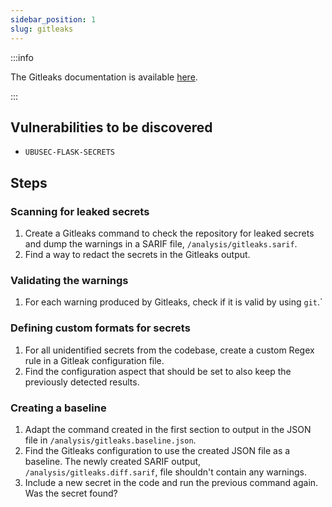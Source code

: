```yaml
---
sidebar_position: 1
slug: gitleaks
---
```


:::info

The Gitleaks documentation is available [here](https://github.com/gitleaks/gitleaks#readme).

:::

## Vulnerabilities to be discovered

- `UBUSEC-FLASK-SECRETS`

## Steps

### Scanning for leaked secrets

1. Create a Gitleaks command to check the repository for leaked secrets and dump the warnings in a SARIF file, `/analysis/gitleaks.sarif`.
2. Find a way to redact the secrets in the Gitleaks output.

### Validating the warnings

1. For each warning produced by Gitleaks, check if it is valid by using `git`.`

### Defining custom formats for secrets

1. For all unidentified secrets from the codebase, create a custom Regex rule in a Gitleak configuration file.
2. Find the configuration aspect that should be set to also keep the previously detected results.

### Creating a baseline

1. Adapt the command created in the first section to output in the JSON file in `/analysis/gitleaks.baseline.json`.
2. Find the Gitleaks configuration to use the created JSON file as a baseline. The newly created SARIF output, `/analysis/gitleaks.diff.sarif`, file shouldn't contain any warnings.
3. Include a new secret in the code and run the previous command again. Was the secret found?
